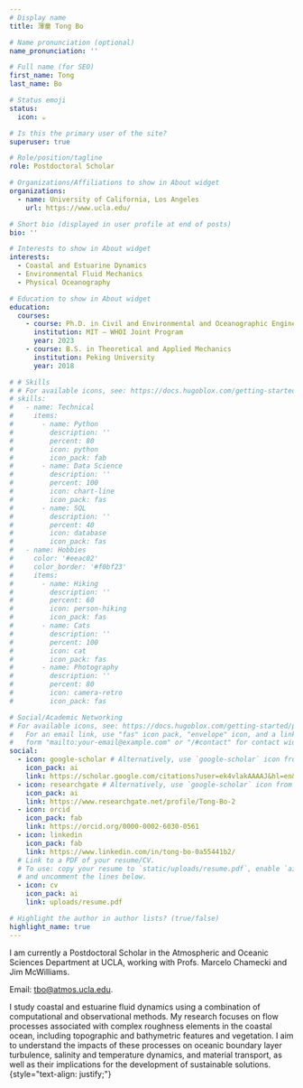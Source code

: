 ```yaml
---
# Display name
title: 薄童 Tong Bo

# Name pronunciation (optional)
name_pronunciation: ''

# Full name (for SEO)
first_name: Tong
last_name: Bo

# Status emoji
status:
  icon: ☕️

# Is this the primary user of the site?
superuser: true

# Role/position/tagline
role: Postdoctoral Scholar

# Organizations/Affiliations to show in About widget
organizations:
  - name: University of California, Los Angeles
    url: https://www.ucla.edu/

# Short bio (displayed in user profile at end of posts)
bio: ''

# Interests to show in About widget
interests:
  - Coastal and Estuarine Dynamics
  - Environmental Fluid Mechanics
  - Physical Oceanography

# Education to show in About widget
education:
  courses:
    - course: Ph.D. in Civil and Environmental and Oceanographic Engineering
      institution: MIT – WHOI Joint Program
      year: 2023
    - course: B.S. in Theoretical and Applied Mechanics
      institution: Peking University
      year: 2018

# # Skills
# # For available icons, see: https://docs.hugoblox.com/getting-started/page-builder/#icons
# skills:
#   - name: Technical
#     items:
#       - name: Python
#         description: ''
#         percent: 80
#         icon: python
#         icon_pack: fab
#       - name: Data Science
#         description: ''
#         percent: 100
#         icon: chart-line
#         icon_pack: fas
#       - name: SQL
#         description: ''
#         percent: 40
#         icon: database
#         icon_pack: fas
#   - name: Hobbies
#     color: '#eeac02'
#     color_border: '#f0bf23'
#     items:
#       - name: Hiking
#         description: ''
#         percent: 60
#         icon: person-hiking
#         icon_pack: fas
#       - name: Cats
#         description: ''
#         percent: 100
#         icon: cat
#         icon_pack: fas
#       - name: Photography
#         description: ''
#         percent: 80
#         icon: camera-retro
#         icon_pack: fas

# Social/Academic Networking
# For available icons, see: https://docs.hugoblox.com/getting-started/page-builder/#icons
#   For an email link, use "fas" icon pack, "envelope" icon, and a link in the
#   form "mailto:your-email@example.com" or "/#contact" for contact widget.
social:
  - icon: google-scholar # Alternatively, use `google-scholar` icon from `ai` icon pack
    icon_pack: ai
    link: https://scholar.google.com/citations?user=ek4vlakAAAAJ&hl=en&oi=aoJ
  - icon: researchgate # Alternatively, use `google-scholar` icon from `ai` icon pack
    icon_pack: ai
    link: https://www.researchgate.net/profile/Tong-Bo-2
  - icon: orcid
    icon_pack: fab
    link: https://orcid.org/0000-0002-6030-0561
  - icon: linkedin
    icon_pack: fab
    link: https://www.linkedin.com/in/tong-bo-0a55441b2/
  # Link to a PDF of your resume/CV.
  # To use: copy your resume to `static/uploads/resume.pdf`, enable `ai` icons in `params.yaml`,
  # and uncomment the lines below.
  - icon: cv
    icon_pack: ai
    link: uploads/resume.pdf

# Highlight the author in author lists? (true/false)
highlight_name: true
---
```


I am currently a Postdoctoral Scholar in the Atmospheric and Oceanic Sciences Department at UCLA, working with Profs. Marcelo Chamecki and Jim McWilliams.  

Email: tbo@atmos.ucla.edu.

I study coastal and estuarine fluid dynamics using a combination of computational and observational methods. My research focuses on flow processes associated with complex roughness elements in the coastal ocean, including topographic and bathymetric features and vegetation. I aim to understand the impacts of these processes on oceanic boundary layer turbulence, salinity and temperature dynamics, and material transport, as well as their implications for the development of sustainable solutions.
{style="text-align: justify;"}
